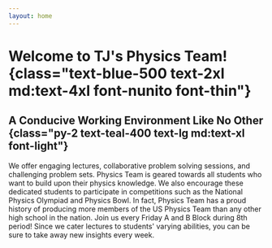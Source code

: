 ```yaml
---
layout: home
---
```


# Welcome to TJ's Physics Team! {class="text-blue-500 text-2xl md:text-4xl font-nunito font-thin"}
## A Conducive Working Environment Like No Other {class="py-2 text-teal-400 text-lg md:text-xl font-light"}

We offer engaging lectures, collaborative problem solving sessions, and challenging problem sets.
Physics Team is geared towards all students who want to build upon their physics knowledge. We also
encourage these dedicated students to participate in competitions such as the National Physics Olympiad
and Physics Bowl. In fact, Physics Team has a proud history of producing more members of the US Physics
Team than any other high school in the nation. Join us every Friday A and B Block during 8th period!
Since we cater lectures to students' varying abilities, you can be sure to take away new insights every week. 

